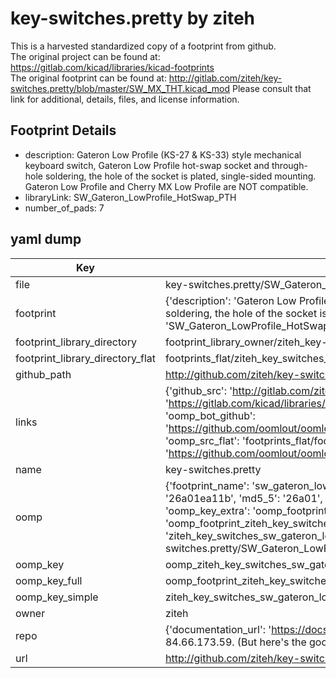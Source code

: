 # key-switches.pretty by ziteh  
This is a harvested standardized copy of a footprint from github.  
The original project can be found at:  
https://gitlab.com/kicad/libraries/kicad-footprints  
The original footprint can be found at:
http://gitlab.com/ziteh/key-switches.pretty/blob/master/SW_MX_THT.kicad_mod
Please consult that link for additional, details, files, and license information.  
## Footprint Details
* description: Gateron Low Profile (KS-27 & KS-33) style mechanical keyboard switch, Gateron Low Profile hot-swap socket and through-hole soldering, the hole of the socket is plated, single-sided mounting. Gateron Low Profile and Cherry MX Low Profile are NOT compatible.  
* libraryLink: SW_Gateron_LowProfile_HotSwap_PTH  
* number_of_pads: 7  
## yaml dump  
| Key | Value |  
| --- | --- |  
| file | key-switches.pretty/SW_Gateron_LowProfile_HotSwap_PTH.kicad_mod |  
| footprint | {'description': 'Gateron Low Profile (KS-27 & KS-33) style mechanical keyboard switch, Gateron Low Profile hot-swap socket and through-hole soldering, the hole of the socket is plated, single-sided mounting. Gateron Low Profile and Cherry MX Low Profile are NOT compatible.', 'libraryLink': 'SW_Gateron_LowProfile_HotSwap_PTH', 'number_of_pads': 7} |  
| footprint_library_directory | footprint_library_owner/ziteh_key-switches.pretty |  
| footprint_library_directory_flat | footprints_flat/ziteh_key_switches_sw_gateron_lowprofile_hotswap_pth/working |  
| github_path | http://github.com/ziteh/key-switches.pretty/blob/master/SW_Gateron_LowProfile_HotSwap_PTH.kicad_mod |  
| links | {'github_src': 'http://gitlab.com/ziteh/key-switches.pretty/blob/master/SW_MX_THT.kicad_mod', 'github_src_repo': 'https://gitlab.com/kicad/libraries/kicad-footprints', 'oomp_bot': 'footprints/ziteh_key_switches_sw_gateron_lowprofile_hotswap_pth/working', 'oomp_bot_github': 'https://github.com/oomlout/oomlout_oomp_footprint_bot/tree/main/footprints/ziteh_key_switches_sw_gateron_lowprofile_hotswap_pth/working', 'oomp_src_flat': 'footprints_flat/footprints_flat/ziteh_key_switches_sw_gateron_lowprofile_hotswap_pth/working', 'oomp_src_flat_github': 'https://github.com/oomlout/oomlout_oomp_footprint_src/tree/main/footprints_flat/ziteh_key_switches_sw_gateron_lowprofile_hotswap_pth/working'} |  
| name | key-switches.pretty |  
| oomp | {'footprint_name': 'sw_gateron_lowprofile_hotswap_pth', 'library_name': 'key_switches', 'md5': '26a01ea11b76472cdfe6cfa131430bca', 'md5_10': '26a01ea11b', 'md5_5': '26a01', 'md5_6': '26a01e', 'oomp_key': 'oomp_ziteh_key_switches_sw_gateron_lowprofile_hotswap_pth', 'oomp_key_extra': 'oomp_footprint_ziteh_key_switches_sw_gateron_lowprofile_hotswap_pth', 'oomp_key_full': 'oomp_footprint_ziteh_key_switches_sw_gateron_lowprofile_hotswap_pth_26a01e', 'oomp_key_simple': 'ziteh_key_switches_sw_gateron_lowprofile_hotswap_pth', 'original_filename': 'key-switches.pretty/SW_Gateron_LowProfile_HotSwap_PTH.kicad_mod', 'owner_name': 'ziteh'} |  
| oomp_key | oomp_ziteh_key_switches_sw_gateron_lowprofile_hotswap_pth |  
| oomp_key_full | oomp_footprint_ziteh_key_switches_sw_gateron_lowprofile_hotswap_pth |  
| oomp_key_simple | ziteh_key_switches_sw_gateron_lowprofile_hotswap_pth |  
| owner | ziteh |  
| repo | {'documentation_url': 'https://docs.github.com/rest/overview/resources-in-the-rest-api#rate-limiting', 'message': "API rate limit exceeded for 84.66.173.59. (But here's the good news: Authenticated requests get a higher rate limit. Check out the documentation for more details.)"} |  
| url | http://github.com/ziteh/key-switches.pretty |  

